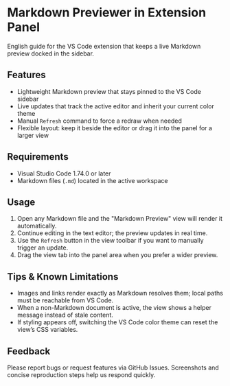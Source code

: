 # Markdown Previewer in Extension Panel

English guide for the VS Code extension that keeps a live Markdown preview docked in the sidebar.

## Features
- Lightweight Markdown preview that stays pinned to the VS Code sidebar
- Live updates that track the active editor and inherit your current color theme
- Manual `Refresh` command to force a redraw when needed
- Flexible layout: keep it beside the editor or drag it into the panel for a larger view

## Requirements
- Visual Studio Code 1.74.0 or later
- Markdown files (`.md`) located in the active workspace

## Usage
1. Open any Markdown file and the "Markdown Preview" view will render it automatically.
2. Continue editing in the text editor; the preview updates in real time.
3. Use the `Refresh` button in the view toolbar if you want to manually trigger an update.
4. Drag the view tab into the panel area when you prefer a wider preview.

## Tips & Known Limitations
- Images and links render exactly as Markdown resolves them; local paths must be reachable from VS Code.
- When a non-Markdown document is active, the view shows a helper message instead of stale content.
- If styling appears off, switching the VS Code color theme can reset the view’s CSS variables.

## Feedback
Please report bugs or request features via GitHub Issues. Screenshots and concise reproduction steps help us respond quickly.
